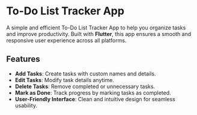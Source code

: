 # To-Do List Tracker App

A simple and efficient To-Do List Tracker App to help you organize tasks and improve productivity. Built with **Flutter**, this app ensures a smooth and responsive user experience across all platforms.

## Features

- **Add Tasks**: Create tasks with custom names and details.
- **Edit Tasks**: Modify task details anytime.
- **Delete Tasks**: Remove completed or unnecessary tasks.
- **Mark as Done**: Track progress by marking tasks as completed.
- **User-Friendly Interface**: Clean and intuitive design for seamless usability.
